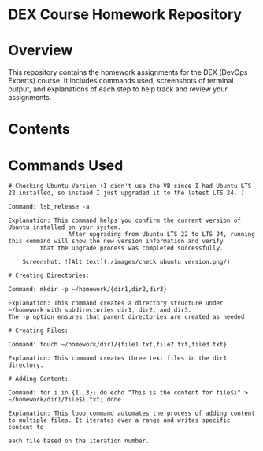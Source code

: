# DEX Course Homework Repository

# Overview
This repository contains the homework assignments for the DEX (DevOps Experts) course. It includes commands used, screenshots of terminal output, and explanations of each step to help track and review your assignments.

# Contents

# Commands Used

	# Checking Ubuntu Version (I didn't use the VB since I had Ubuntu LTS 22 installed, so instead I just upgraded it to the latest LTS 24. )
	
	Command: lsb_release -a
 
	Explanation: This command helps you confirm the current version of Ubuntu installed on your system. 
                     After upgrading from Ubuntu LTS 22 to LTS 24, running this command will show the new version information and verify 
		     that the upgrade process was completed successfully.

        Screenshot: ![Alt text](./images/check ubuntu version.png/)
 
	# Creating Directories:

	Command: mkdir -p ~/homework/{dir1,dir2,dir3}
	
	Explanation: This command creates a directory structure under ~/homework with subdirectories dir1, dir2, and dir3. 
	The -p option ensures that parent directories are created as needed.
	
	# Creating Files:
	
	Command: touch ~/homework/dir1/{file1.txt,file2.txt,file3.txt}
	
	Explanation: This command creates three text files in the dir1 directory.
	
	# Adding Content:
	
	Command: for i in {1..3}; do echo "This is the content for file$i" > ~/homework/dir1/file$i.txt; done
	
	Explanation: This loop command automates the process of adding content to multiple files. It iterates over a range and writes specific content to 

	each file based on the iteration number.                                                                                                                                                                               
